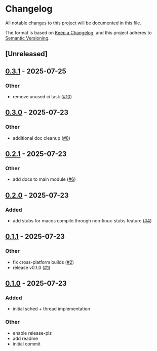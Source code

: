 # Changelog

All notable changes to this project will be documented in this file.

The format is based on [Keep a Changelog](https://keepachangelog.com/en/1.0.0/),
and this project adheres to [Semantic Versioning](https://semver.org/spec/v2.0.0.html).

## [Unreleased]

## [0.3.1](https://github.com/alxhill/preempt-rt/compare/v0.3.0...v0.3.1) - 2025-07-25

### Other

- remove unused ci task ([#10](https://github.com/alxhill/preempt-rt/pull/10))

## [0.3.0](https://github.com/alxhill/preempt-rt/compare/v0.2.1...v0.3.0) - 2025-07-23

### Other

- additional doc cleanup ([#8](https://github.com/alxhill/preempt-rt/pull/8))

## [0.2.1](https://github.com/alxhill/preempt-rt/compare/v0.2.0...v0.2.1) - 2025-07-23

### Other

- add docs to main module ([#6](https://github.com/alxhill/preempt-rt/pull/6))

## [0.2.0](https://github.com/alxhill/preempt-rt/compare/v0.1.1...v0.2.0) - 2025-07-23

### Added

- add stubs for  macos compile through non-linux-stubs feature ([#4](https://github.com/alxhill/preempt-rt/pull/4))

## [0.1.1](https://github.com/alxhill/preempt-rt/compare/v0.1.0...v0.1.1) - 2025-07-23

### Other

- fix cross-platform builds ([#2](https://github.com/alxhill/preempt-rt/pull/2))
- release v0.1.0 ([#1](https://github.com/alxhill/preempt-rt/pull/1))

## [0.1.0](https://github.com/alxhill/preempt-rt/releases/tag/v0.1.0) - 2025-07-23

### Added

- initial sched + thread implementation

### Other

- enable release-plz
- add readme
- initial commit

